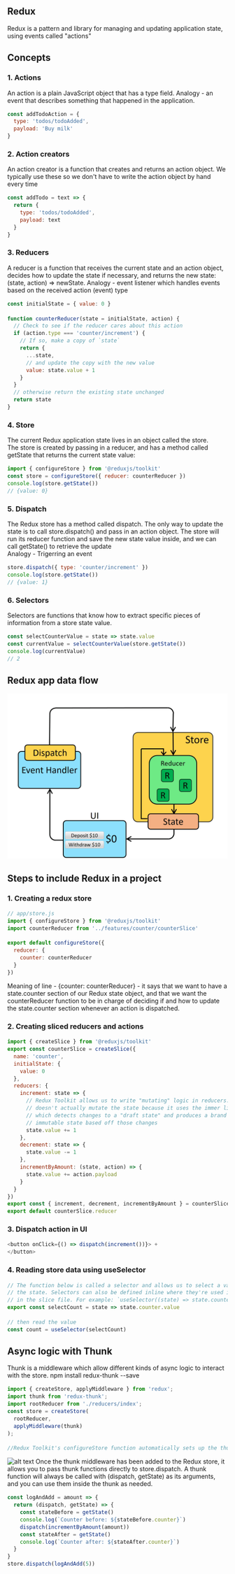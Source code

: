 ## Redux
Redux is a pattern and library for managing and updating application state, using events called "actions"

## Concepts
### 1. Actions
An action is a plain JavaScript object that has a type field. Analogy - an event that describes something that happened in the application.
```javascript
const addTodoAction = {
  type: 'todos/todoAdded',
  payload: 'Buy milk'
}
```
### 2. Action creators
An action creator is a function that creates and returns an action object. We typically use these so we don't have to write the action object by hand every time
```javascript
const addTodo = text => {
  return {
    type: 'todos/todoAdded',
    payload: text
  }
}
```
### 3. Reducers
A reducer is a function that receives the current state and an action object, decides how to update the state if necessary, and returns the new state: (state, action) => newState. Analogy -  event listener which handles events based on the received action (event) type
```javascript
const initialState = { value: 0 }

function counterReducer(state = initialState, action) {
  // Check to see if the reducer cares about this action
  if (action.type === 'counter/increment') {
    // If so, make a copy of `state`
    return {
      ...state,
      // and update the copy with the new value
      value: state.value + 1
    }
  }
  // otherwise return the existing state unchanged
  return state
}
```
### 4. Store
The current Redux application state lives in an object called the store.  
The store is created by passing in a reducer, and has a method called getState that returns the current state value:
```javascript
import { configureStore } from '@reduxjs/toolkit'
const store = configureStore({ reducer: counterReducer })
console.log(store.getState())
// {value: 0}
```
### 5. Dispatch
The Redux store has a method called dispatch. The only way to update the state is to call store.dispatch() and pass in an action object. The store will run its reducer function and save the new state value inside, and we can call getState() to retrieve the update  
Analogy - Trigerring an event
```javascript
store.dispatch({ type: 'counter/increment' })
console.log(store.getState())
// {value: 1}
```

### 6. Selectors
Selectors are functions that know how to extract specific pieces of information from a store state value.
```javascript
const selectCounterValue = state => state.value
const currentValue = selectCounterValue(store.getState())
console.log(currentValue)
// 2
```

## Redux app data flow
![alt text](PNG/redux-flow.gif "Class overview")

## Steps to include Redux in a project
### 1. Creating a redux store
```javascript
// app/store.js
import { configureStore } from '@reduxjs/toolkit'
import counterReducer from '../features/counter/counterSlice'

export default configureStore({
  reducer: {
    counter: counterReducer
  }
})
```
Meaning of line - {counter: counterReducer} - it says that we want to have a state.counter section of our Redux state object, and that we want the counterReducer function to be in charge of deciding if and how to update the state.counter section whenever an action is dispatched.

### 2. Creating sliced reducers and actions
```javascript
import { createSlice } from '@reduxjs/toolkit'
export const counterSlice = createSlice({
  name: 'counter',
  initialState: {
    value: 0
  },
  reducers: {
    increment: state => {
      // Redux Toolkit allows us to write "mutating" logic in reducers. It
      // doesn't actually mutate the state because it uses the immer library,
      // which detects changes to a "draft state" and produces a brand new
      // immutable state based off those changes
      state.value += 1
    },
    decrement: state => {
      state.value -= 1
    },
    incrementByAmount: (state, action) => {
      state.value += action.payload
    }
  }
})
export const { increment, decrement, incrementByAmount } = counterSlice.actions
export default counterSlice.reducer
```

### 3. Dispatch action in UI
```javascript
<button onClick={() => dispatch(increment())}> +
</button>
```

### 4. Reading store data using useSelector
```javascript
// The function below is called a selector and allows us to select a value from
// the state. Selectors can also be defined inline where they're used instead of
// in the slice file. For example: `useSelector((state) => state.counter.value)`
export const selectCount = state => state.counter.value

// then read the value
const count = useSelector(selectCount)
```

## Async logic with Thunk
Thunk is a middleware which allow different kinds of async logic to interact with the store.
npm install redux-thunk --save  
```javascript
import { createStore, applyMiddleware } from 'redux';
import thunk from 'redux-thunk';
import rootReducer from './reducers/index';
const store = createStore(
  rootReducer,
  applyMiddleware(thunk) 
);

//Redux Toolkit's configureStore function automatically sets up the thunk middleware by default.

```
![alt text](PNG/redux-with-thunk-flow.gif "Class overview")
Once the thunk middleware has been added to the Redux store, it allows you to pass thunk functions directly to store.dispatch. A thunk function will always be called with (dispatch, getState) as its arguments, and you can use them inside the thunk as needed.
```javascript
const logAndAdd = amount => {
  return (dispatch, getState) => {
    const stateBefore = getState()
    console.log(`Counter before: ${stateBefore.counter}`)
    dispatch(incrementByAmount(amount))
    const stateAfter = getState()
    console.log(`Counter after: ${stateAfter.counter}`)
  }
}
store.dispatch(logAndAdd(5))
```
